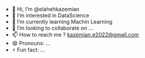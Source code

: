 - 👋 Hi, I’m @elahehkazemian
- 👀 I’m interested in DataScience
- 🌱 I’m currently learning Machin Learning
- 💞️ I’m looking to collaborate on ...
- 📫 How to reach me ? kazemian.e2022@gmail.com
- 😄 Pronouns: ...
- ⚡ Fun fact: ...

<!---
elahehkazemian/elahehkazemian is a ✨ special ✨ repository because its `README.md` (this file) appears on your GitHub profile.
You can click the Preview link to take a look at your changes.
--->
